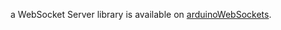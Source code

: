 a WebSocket Server library is available on [arduinoWebSockets](https://github.com/Links2004/arduinoWebSockets).

